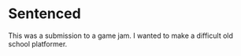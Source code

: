 # Sentenced

This was a submission to a game jam. I wanted to make a difficult old school platformer.
